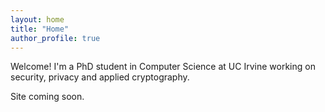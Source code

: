 ```yaml
---
layout: home
title: "Home"
author_profile: true
---
```


Welcome! I'm a PhD student in Computer Science at UC Irvine working on security, privacy and applied cryptography.
<p>Site coming soon.</p>
